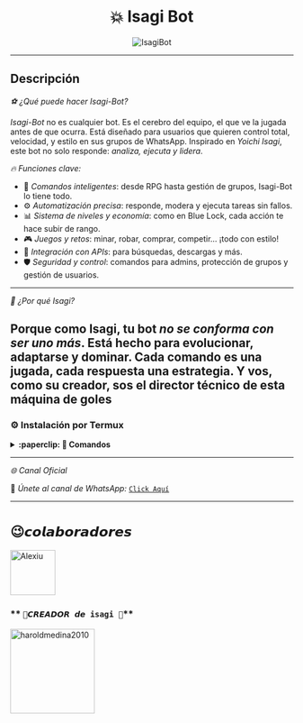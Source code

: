 <h1 align="center">💥 Isagi Bot</h1>
<p align="center">
  <img src="https://i.pinimg.com/originals/7b/5e/3e/7b5e3e3e3e3e3e3e3e3e3e3e3e3e3e.https://files.catbox.moe/0a0gg9.jpg" alt="IsagiBot" style="max-width: 100%;">
</p>

---

## Descripción


*⚽️ ¿Qué puede hacer Isagi-Bot?*

*Isagi-Bot* no es cualquier bot. Es el cerebro del equipo, el que ve la jugada antes de que ocurra. Está diseñado para usuarios que quieren control total, velocidad, y estilo en sus grupos de WhatsApp. Inspirado en _Yoichi Isagi_, este bot no solo responde: *analiza, ejecuta y lidera*.

*🔥 Funciones clave:*
- 🧠 *Comandos inteligentes*: desde RPG hasta gestión de grupos, Isagi-Bot lo tiene todo.
- ⚙️ *Automatización precisa*: responde, modera y ejecuta tareas sin fallos.
- 📊 *Sistema de niveles y economía*: como en Blue Lock, cada acción te hace subir de rango.
- 🎮 *Juegos y retos*: minar, robar, comprar, competir… ¡todo con estilo!
- 🧩 *Integración con APIs*: para búsquedas, descargas y más.
- 🛡️ *Seguridad y control*: comandos para admins, protección de grupos y gestión de usuarios.

---

*🧠 ¿Por qué Isagi?*

Porque como Isagi, tu bot *no se conforma con ser uno más*. Está hecho para evolucionar, adaptarse y dominar. Cada comando es una jugada, cada respuesta una estrategia. Y vos, como su creador, sos el director técnico de esta máquina de goles
---

### **⚙️ Instalación por Termux**

<details>
 <summary><b>:paperclip: 🖤 Comandos</b></summary>

<img src="https://files.catbox.moe/1erdg4.jpg" alt="IsagiBot" style="width: 100%; height: auto; max-width: 500px;">

> Nota: Copie y pegue los comandos en Termux uno por uno.
```bash
termux-setup-storage
```

```bash
apt update && apt upgrade && pkg install -y git nodejs ffmpeg imagemagick yarn
```

```bash
git clone https://https://github.com/haroldmedina2010/kotori-.git && cd kotori
```

```bash
yarn install
```

```bash
npm install
```

```bash
npm update
```

```bash
npm start
```

> Si aparece (Y/I/N/O/D/Z) [default=N]? use la letra "y" + "ENTER" para continuar con la instalación

*⚙️ Activar en caso de detenerse en Termux*

```bash
cd kotori
npm start
```

</details>

---

*🌐 Canal Oficial*

💬 *Únete al canal de WhatsApp:* [`Click Aquí`](https://whatsapp.com/channel/0029VbBG4i2GE56rSgXsqw2W)

---

# **`😉𝙘𝙤𝙡𝙖𝙗𝙤𝙧𝙖𝙙𝙤𝙧𝙚𝙨`**
<a
href="https://github.com/yosue891"><img src="https://github.com/yosue891.png" width="80" height="80" alt="Alexiu"/></a> 
### ** `👑𝘾𝙍𝙀𝘼𝘿𝙊𝙍 𝙙𝙚 isagi 👑`**
<a
href="https://github.com/haroldmedina2010-Chian"><img src="https://github.com/haroldmedina2010.png" width="150" height="150" alt="haroldmedina2010"/></a>









